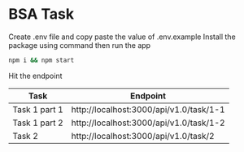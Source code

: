 # BSA Task

Create .env file and copy paste the value of .env.example
Install the package using command then run the app
```sh
npm i && npm start
```
Hit the endpoint

| Task | Endpoint |
| ------ | ------ |
| Task 1 part 1 | http://localhost:3000/api/v1.0/task/1-1 |
| Task 1 part 2 | http://localhost:3000/api/v1.0/task/1-2 |
| Task 2 | http://localhost:3000/api/v1.0/task/2 |
